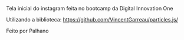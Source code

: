 Tela inicial do instagram feita no bootcamp da Digital Innovation One

Utilizando a biblioteca: https://github.com/VincentGarreau/particles.js/

Feito por Palhano